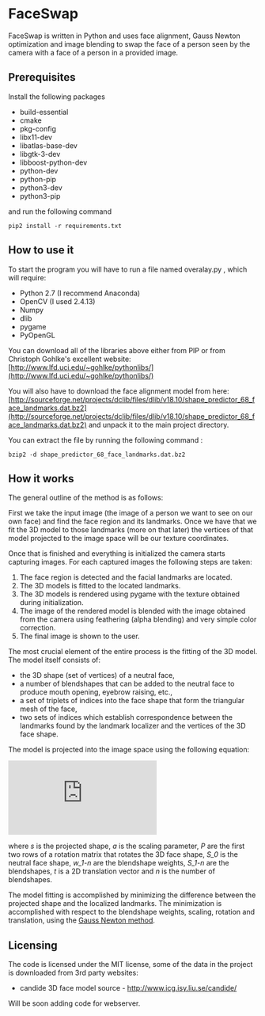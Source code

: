 # FaceSwap #
FaceSwap is written in Python and uses face alignment, Gauss Newton optimization and image blending to swap the face of a person seen by the camera with a face of a person in a provided image.

## Prerequisites

Install the following packages

* build-essential
* cmake
* pkg-config
* libx11-dev
* libatlas-base-dev
* libgtk-3-dev
* libboost-python-dev
* python-dev
* python-pip
* python3-dev
* python3-pip


and run the following command 
```
pip2 install -r requirements.txt
```

## How to use it ##
To start the program you will have to run a file named overalay.py , which will require:
* Python 2.7 (I recommend Anaconda)
* OpenCV (I used 2.4.13)
* Numpy
* dlib
* pygame
* PyOpenGL

You can download all of the libraries above either from PIP or from Christoph Gohlke's excellent website: [http://www.lfd.uci.edu/~gohlke/pythonlibs/](http://www.lfd.uci.edu/~gohlke/pythonlibs/)

You will also have to download the face alignment model from here: [http://sourceforge.net/projects/dclib/files/dlib/v18.10/shape_predictor_68_face_landmarks.dat.bz2](http://sourceforge.net/projects/dclib/files/dlib/v18.10/shape_predictor_68_face_landmarks.dat.bz2) and unpack it to the main project directory.

You can extract the file by running the following command : 
```
bzip2 -d shape_predictor_68_face_landmarks.dat.bz2
```


## How it works ##
The general outline of the method is as follows:

First we take the input image (the image of a person we want to see on our own face) and find the face region and its landmarks. Once we have that we fit the 3D model to those landmarks (more on that later) the vertices of that model projected to the image space will be our texture coordinates. 

Once that is finished and everything is initialized the camera starts capturing images. For each captured images the following steps are taken:

1. The face region is detected and the facial landmarks are located.
2. The 3D models is fitted to the located landmarks.
3. The 3D models is rendered using pygame with the texture obtained during initialization.
4. The image of the rendered model is blended with the image obtained from the camera using feathering (alpha blending) and very simple color correction.
5. The final image is shown to the user.

The most crucial element of the entire process is the fitting of the 3D model. The model itself consists of:
  * the 3D shape (set of vertices) of a neutral face,
  * a number of blendshapes that can be added to the neutral face to produce mouth opening, eyebrow raising, etc.,
  * a set of triplets of indices into the face shape that form the triangular mesh of the face,
  * two sets of indices which establish correspondence between the landmarks found by the landmark localizer and the vertices of the 3D face shape.

The model is projected into the image space using the following equation:

![equation](http://home.elka.pw.edu.pl/~mkowals6/lib/exe/fetch.php?media=faceswap_equation.png)

where *s* is the projected shape, *a* is the scaling parameter, *P* are the first two rows of a rotation matrix that rotates the 3D face shape, *S_0* is the neutral face shape, *w_1-n* are the blendshape weights, *S_1-n* are the blendshapes, *t* is a 2D translation vector and *n* is the number of blendshapes.

The model fitting is accomplished by minimizing the difference between the projected shape and the localized landmarks. The minimization is accomplished with respect to the blendshape weights, scaling, rotation and translation, using the [Gauss Newton method](https://en.wikipedia.org/wiki/Gauss%E2%80%93Newton_algorithm).

## Licensing ##
The code is licensed under the MIT license, some of the data in the project is downloaded from 3rd party websites:
  * candide 3D face model source - http://www.icg.isy.liu.se/candide/


Will be soon adding code for webserver.
  
  
